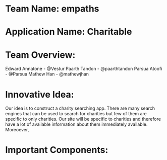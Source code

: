 # Team Name: empaths
# Application Name: Charitable
# Team Overview: 
Edward Annatone - @Vestur
Paarth Tandon - @paarthtandon
Parsua Atoofi - @Parsua
Mathew Han - @mathewjhan
# Innovative Idea:
Our idea is to construct a charity searching app. There are many search engines that can be used to search for charities but few of them are specific to only charities. Our site will be specific to charities and therefore have a lot of available information about them immediately available. Moreoever, 
# Important Components: